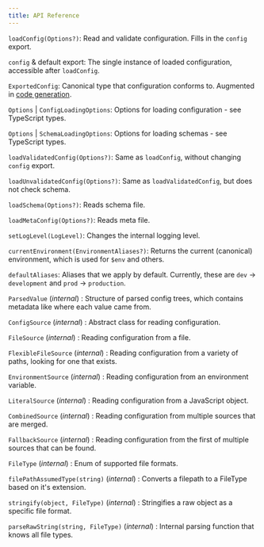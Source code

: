 ```yaml
---
title: API Reference
---
```


`loadConfig(Options?)`: Read and validate configuration. Fills in the `config` export.

`config` & default export: The single instance of loaded configuration, accessible after `loadConfig`.

`ExportedConfig`: Canonical type that configuration conforms to. Augmented in [code generation](../intro/codegen.md).

`Options` | `ConfigLoadingOptions`: Options for loading configuration - see TypeScript types.

`Options` | `SchemaLoadingOptions`: Options for loading schemas - see TypeScript types.

`loadValidatedConfig(Options?)`: Same as `loadConfig`, without changing `config` export.

`loadUnvalidatedConfig(Options?)`: Same as `loadValidatedConfig`, but does not check schema.

`loadSchema(Options?)`: Reads schema file.

`loadMetaConfig(Options?)`: Reads meta file.

`setLogLevel(LogLevel)`: Changes the internal logging level.

`currentEnvironment(EnvironmentAliases?)`: Returns the current (canonical) environment, which is used for `$env` and others.

`defaultAliases`: Aliases that we apply by default. Currently, these are `dev` -> `development` and `prod` -> `production`.

`ParsedValue` (*internal*) : Structure of parsed config trees, which contains metadata like where each value came from.

`ConfigSource` (*internal*) : Abstract class for reading configuration.

`FileSource` (*internal*) : Reading configuration from a file.

`FlexibleFileSource` (*internal*) : Reading configuration from a variety of paths, looking for one that exists.

`EnvironmentSource` (*internal*) : Reading configuration from an environment variable.

`LiteralSource` (*internal*) : Reading configuration from a JavaScript object.

`CombinedSource` (*internal*) : Reading configuration from multiple sources that are merged.

`FallbackSource` (*internal*) : Reading configuration from the first of multiple sources that can be found.

`FileType` (*internal*) : Enum of supported file formats.

`filePathAssumedType(string)` (*internal*) : Converts a filepath to a FileType based on it's extension.

`stringify(object, FileType)` (*internal*) : Stringifies a raw object as a specific file format.

`parseRawString(string, FileType)` (*internal*) : Internal parsing function that knows all file types.
